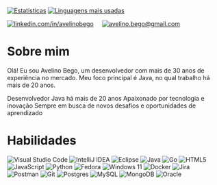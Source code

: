 
[![Estatisticas](https://github-readme-stats.vercel.app/api?username=avelinobego&show_icons=true&theme=dracula)](https://github.com/anuraghazra/github-readme-stats) [![Linguagens mais usadas](https://github-readme-stats.vercel.app/api/top-langs/?username=avelinobego&hide_progress=true&theme=dracula)](https://github.com/anuraghazra/github-readme-stats)

[![linkedin.com/in/avelinobego](https://img.shields.io/badge/Linkedin-Avelino%20Bego-blue?style=for-the-badge&logo=linkedin)](https://www.linkedin.com/in/avelinobego/) &nbsp;&nbsp;&nbsp;&nbsp;[![avelino.bego@gmail.com](https://img.shields.io/badge/GMail-Avelino%20Bego-orange?style=for-the-badge&logo=gmail)](mailto:avelino.bego@gmail.com)


# Sobre mim
Olá! Eu sou Avelino Bego, um desenvolvedor com mais de 30 anos de experiência no mercado. Meu foco principal é Java, no qual trabalho há mais de 20 anos.

Desenvolvedor Java há mais de 20 anos
Apaixonado por tecnologia e inovação
Sempre em busca de novos desafios e oportunidades de aprendizado

# Habilidades

![Visual Studio Code](https://img.shields.io/badge/Visual%20Studio%20Code-0078d7.svg?style=for-the-badge&logo=visual-studio-code&logoColor=white)
![IntelliJ IDEA](https://img.shields.io/badge/IntelliJIDEA-000000.svg?style=for-the-badge&logo=intellij-idea&logoColor=white)
![Eclipse](https://img.shields.io/badge/Eclipse-FE7A16.svg?style=for-the-badge&logo=Eclipse&logoColor=white)
![Java](https://img.shields.io/badge/java-%23ED8B00.svg?style=for-the-badge&logo=java&logoColor=white) 
![Go](https://img.shields.io/badge/go-%2300ADD8.svg?style=for-the-badge&logo=go&logoColor=white)
![HTML5](https://img.shields.io/badge/html5-%23E34F26.svg?style=for-the-badge&logo=html5&logoColor=white)
![JavaScript](https://img.shields.io/badge/javascript-%23323330.svg?style=for-the-badge&logo=javascript&logoColor=%23F7DF1E)
![Python](https://img.shields.io/badge/python-3670A0?style=for-the-badge&logo=python&logoColor=ffdd54)
![Fedora](https://img.shields.io/badge/Fedora-294172?style=for-the-badge&logo=fedora&logoColor=white)
![Windows 11](https://img.shields.io/badge/Windows%2011-%230079d5.svg?style=for-the-badge&logo=Windows%2011&logoColor=white)
![Docker](https://img.shields.io/badge/docker-%230db7ed.svg?style=for-the-badge&logo=docker&logoColor=white)
![Jira](https://img.shields.io/badge/jira-%230A0FFF.svg?style=for-the-badge&logo=jira&logoColor=white)
![Postman](https://img.shields.io/badge/Postman-FF6C37?style=for-the-badge&logo=postman&logoColor=white)
![Git](https://img.shields.io/badge/git-%23F05033.svg?style=for-the-badge&logo=git&logoColor=white)
![Postgres](https://img.shields.io/badge/postgres-%23316192.svg?style=for-the-badge&logo=postgresql&logoColor=white)
![MySQL](https://img.shields.io/badge/mysql-%2300f.svg?style=for-the-badge&logo=mysql&logoColor=white)
![MongoDB](https://img.shields.io/badge/MongoDB-%234ea94b.svg?style=for-the-badge&logo=mongodb&logoColor=white)
![Oracle](https://img.shields.io/badge/Oracle-F80000?style=for-the-badge&logo=oracle&logoColor=white)
